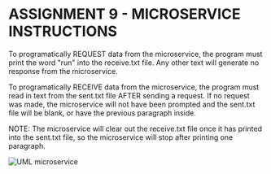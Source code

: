 # ASSIGNMENT 9 - MICROSERVICE INSTRUCTIONS

To programatically REQUEST data from the microservice, the program must print the word "run" into the receive.txt file. Any other text will generate no response from the microservice.

To programatically RECEIVE data from the microservice, the program must read in text from the sent.txt file AFTER sending a request. If no request was made, the microservice will not have been prompted and the sent.txt file will be blank, or have the previous paragraph inside. 

NOTE: The microservice will clear out the receive.txt file once it has printed into the sent.txt file, so the microservice will stop after printing one paragraph. 

![UML microservice](https://github.com/elissah64/Sprint-1/assets/142847805/09715a8d-2a62-4b2d-9da6-daefc1d52af4)


